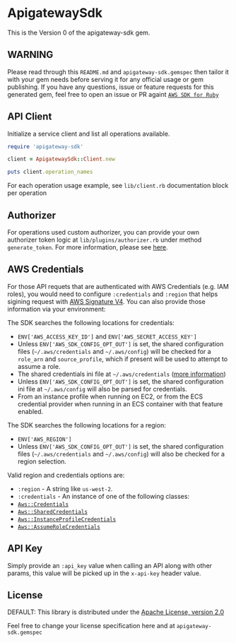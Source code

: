 # ApigatewaySdk

This is the Version 0 of the apigateway-sdk gem.

## WARNING

Please read through this `README.md` and `apigateway-sdk.gemspec` then tailor it with your gem needs before serving it for any official usage or gem publishing. If you have any questions, issue or feature requests for this generated gem, feel free to open an issue or PR againt [`AWS SDK for Ruby`](https://github.com/aws/aws-sdk-ruby)

## API Client

Initialize a service client and list all operations available.

```ruby
require 'apigateway-sdk'

client = ApigatewaySdk::Client.new

puts client.operation_names
```

For each operation usage example, see `lib/client.rb` documentation block per operation

## Authorizer

For operations used custom authorizer, you can provide your own authorizer token logic at `lib/plugins/authorizer.rb` under method `generate_token`. For more information, please see [here](http://docs.aws.amazon.com/apigateway/latest/developerguide/use-custom-authorizer.html).

## AWS Credentials

For those API requets that are authenticated with AWS Credentials (e.g. IAM roles), you would need to configure `:credentials` and `:region` that helps sigining request with [AWS Signature V4](http://docs.aws.amazon.com/general/latest/gr/signature-version-4.html). You can also provide those information via your environment:

The SDK searches the following locations for credentials:

* `ENV['AWS_ACCESS_KEY_ID']` and `ENV['AWS_SECRET_ACCESS_KEY']`
* Unless `ENV['AWS_SDK_CONFIG_OPT_OUT']` is set, the shared configuration files (`~/.aws/credentials` and `~/.aws/config`) will be checked for a `role_arn` and `source_profile`, which if present will be used to attempt to assume a role.
* The shared credentials ini file at `~/.aws/credentials` ([more information](http://blogs.aws.amazon.com/security/post/Tx3D6U6WSFGOK2H/A-New-and-Standardized-Way-to-Manage-Credentials-in-the-AWS-SDKs))
* Unless `ENV['AWS_SDK_CONFIG_OPT_OUT']` is set, the shared configuration ini file at `~/.aws/config` will also be parsed for credentials.
* From an instance profile when running on EC2, or from the ECS credential provider when running in an ECS container with that feature enabled.

The SDK searches the following locations for a region:

* `ENV['AWS_REGION']`
* Unless `ENV['AWS_SDK_CONFIG_OPT_OUT']` is set, the shared configuration files (`~/.aws/credentials` and `~/.aws/config`) will also be checked for a region selection.

Valid region and credentials options are:

* `:region` - A string like `us-west-2`.
* `:credentials` - An instance of one of the following classes:
* [`Aws::Credentials`](http://docs.aws.amazon.com/sdk-for-ruby/v3/api/Aws/Credentials.html)
* [`Aws::SharedCredentials`](http://docs.aws.amazon.com/sdk-for-ruby/v3/api/Aws/SharedCredentials.html)
* [`Aws::InstanceProfileCredentials`](http://docs.aws.amazon.com/sdk-for-ruby/v3/api/Aws/InstanceProfileCredentials.html)
* [`Aws::AssumeRoleCredentials`](http://docs.aws.amazon.com/sdk-for-ruby/v3/api/Aws/AssumeRoleCredentials.html)

## API Key

Simply provide an `:api_key` value when calling an API along with other params, this value will be picked up in the `x-api-key` header value.

## License

DEFAULT: This library is distributed under the
[Apache License, version 2.0](http://www.apache.org/licenses/LICENSE-2.0.html)

Feel free to change your license specification here and at `apigateway-sdk.gemspec`
